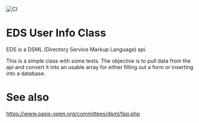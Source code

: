 ![CI](https://github.com/greenbicycle/eds-user-info-class/workflows/CI/badge.svg)

# EDS User Info Class

EDS is a DSML (Directory Service Markup Language) api.

This is a simple class with some tests. The objective is to pull data from the api 
and convert it into an usable array for either filling out a form or inserting 
into a database.


# See also

https://www.oasis-open.org/committees/dsml/faq.php 
